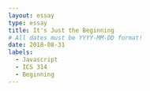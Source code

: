 ```yaml
---
layout: essay
type: essay
title: It's Just the Beginning
# All dates must be YYYY-MM-DD format!
date: 2018-08-31
labels:
  - Javascript
  - ICS 314
  - Beginning
---
```


##



##

